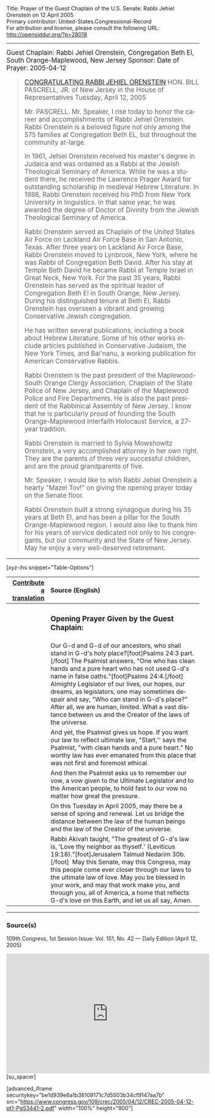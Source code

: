 <html>
<head></head>
<body>
Title: Prayer of the Guest Chaplain of the U.S. Senate: Rabbi Jehiel Orenstein on 12 April 2005<br />
Primary contributor: United-States.Congressional-Record<br />
For attribution and license, please consult the following URL: <a href="http://opensiddur.org/?p=28018">http://opensiddur.org/?p=28018</a>
<p />
<hr />

<div class="english" lang="en" style="font-size:1.2em;">
Guest Chaplain: Rabbi Jehiel Orenstein,  Congregation Beth El, South Orange-Maplewood, New Jersey
Sponsor: 
Date of Prayer: 2005-04-12

<blockquote>
<a href="https://www.congress.gov/109/crec/2005/04/12/CREC-2005-04-12-pt1-PgE619.pdf">CONGRATULATING RABBI JEHIEL ORENSTEIN</a>
HON. BILL PASCRELL, JR. of New Jersey 
in the House of Representatives
Tuesday, April 12, 2005

Mr. PASCRELL. Mr. Speaker, I rise today to honor the career and accomplishments of Rabbi Jehiel Orenstein. Rabbi Orenstein is a beloved figure not only among the 575 families at Congregation Beth EL, but throughout the community at-large.

In 1961, Jehiel Orenstein received his master's degree in Judaica and was ordained as a Rabbi at the Jewish Theological Seminary of America. While he was a student there, he received the Lawrence Prager Award for outstanding scholarship in medieval Hebrew Literature. In 1986, Rabbi Orenstein received his PhD from New York University in linguistics. In that same year, he was awarded the degree of Doctor of Divinity from the Jewish Theological Seminary of America.

Rabbi Orenstein served as Chaplain of the United States Air Force on Lackland Air Force Base in San Antonio, Texas. After three years on Lackland Air Force Base, Rabbi Orenstein moved to Lynbrook, New York, where he was Rabbi of Congregation Beth David. After his stay at Temple Beth David he became Rabbi at Temple Israel in Great Neck, New York. For the past 35 years, Rabbi Orenstein has served as the spiritual leader of Congregation Beth El in South Orange, New Jersey. During his distinguished tenure at Beth EI, Rabbi Orenstein has overseen a vibrant and growing Conservative Jewish congregation.

He has written several publications, including a book about Hebrew Literature. Some of his other works include articles published in Conservative Judaism, the New York Times, and Bai'nanu, a working publication for American Conservative Rabbis.

Rabbi Orenstein is the past president of the Maplewood-South Orange Clergy Association, Chaplain of the State Police of New Jersey, and Chaplain of the Maplewood Police and Fire Departments. He is also the past president of the Rabbinical Assembly of New Jersey. I know that he is particularly proud of founding the South Orange-Maplewood Interfaith Holocaust Service, a 27-year tradition.

Rabbi Orenstein is married to Sylvia Mowshowitz Orenstein, a very accomplished attorney in her own right. They are the parents of three very successful children, and are the proud grandparents of five.

Mr. Speaker, I would like to wish Rabbi Jehiel Orenstein a hearty "Mazel Tov!" on giving the opening prayer today on the Senate floor.

Rabbi Orenstein built a strong synagogue during his 35 years at Beth EI, and has been a pillar for the South Orange-Maplewood region. I would also like to thank him for his years of service dedicated not only to his congregants, but our community and the State of New Jersey. May he enjoy a very well-deserved retirement.
</blockquote>
</div>

<hr />

[xyz-ihs snippet="Table-Options"]<table style="margin-left: auto; margin-right: auto;" class="draggable">
<thead><tr><th id="x" style="text-align: right;"><a href="/contributing/upload/">Contribute a translation</a></th><th style="text-align: left;">Source (English)</th></tr></thead>
<tbody>
<tr><td style="vertical-align:top;">
<div class="liturgy" lang="he">

</span></div></td>
 
<td style="vertical-align:top;">
<div class="english" lang="en">
<h3>Opening Prayer Given by the Guest Chaplain:</h3>
</div></td></tr>

<tr><td style="vertical-align:top;">
<div class="liturgy" lang="he">

</span></div></td>
 
<td style="vertical-align:top;">
<div class="english" lang="en">
Our G-d and G-d of our ancestors, 
who shall stand in G-d's holy place?[foot]Psalms 24:3 part.[/foot] 
The Psalmist answers, 
"One who has clean hands 
and a pure heart 
who has not used G-d's name in false oaths."[foot]Psalms 24:4.[/foot]
Almighty Legislator of our lives, our hopes, our dreams, 
as legislators, one may sometimes despair and say, 
"Who can stand in G-d's place?"
After all, we are human, limited. 
What a vast distance between us 
and the Creator of the laws of the universe.
</div></td></tr>

<tr><td style="vertical-align:top;">
<div class="liturgy" lang="he">

</span></div></td>
 
<td style="vertical-align:top;">
<div class="english" lang="en">
And yet, 
the Psalmist gives us hope. 
If you want our law to reflect ultimate law, 
"Start,'' says the Psalmist, 
"with clean hands and a pure heart."
No worthy law 
has ever emanated 
from this place 
that was not first and foremost 
ethical.
</div></td></tr>

<tr><td style="vertical-align:top;">
<div class="liturgy" lang="he">

</span></div></td>
 
<td style="vertical-align:top;">
<div class="english" lang="en">
And then 
the Psalmist asks us to remember our vow, 
a vow given to the Ultimate Legislator 
and to the American people, 
to hold fast to our vow 
no matter how great 
the pressure.
</div></td></tr>

<tr><td style="vertical-align:top;">
<div class="liturgy" lang="he">

</span></div></td>
 
<td style="vertical-align:top;">
<div class="english" lang="en">
On this Tuesday in April 2005, 
may there be a sense of spring 
and renewal. 
Let us bridge the distance 
between the law of the human beings 
and the law of the Creator of the universe.
</div></td></tr>

<tr><td style="vertical-align:top;">
<div class="liturgy" lang="he">

</span></div></td>
 
<td style="vertical-align:top;">
<div class="english" lang="en">
Rabbi Akivah taught, 
"The greatest of G-d's law is, 
'Love thy neighbor as thyself.' (Leviticus 19:18)."[foot]Jerusalem Talmud Nedarim 30b.[/foot]&nbsp; 
May this Senate, 
may this Congress, 
may this people 
come ever closer through our laws 
to the ultimate law of love. 
May you be blessed in your work, 
and may that work make you, 
and through you, all of America, 
a home 
that reflects G-d's love 
on this Earth, 
and let us all say, 
Amen.
</div></td></tr>
</tbody></table>

<hr />

<h3>Source(s)</h3>

109th Congress, 1st Session
Issue: Vol. 151, No. 42 — Daily Edition (April 12, 2005)

<iframe width=530 height=312 src='https://www.c-span.org/video/standalone/?c4507348/user-clip-rabbi-jehiel-orenstein-congregation-beth-el-south-orange-nj' allowfullscreen='allowfullscreen' frameborder=0></iframe>[su_spacer]

[advanced_iframe securitykey="be1d939e6a1b36109171c7d5503b34cf9147aa7b" src="https://www.congress.gov/109/crec/2005/04/12/CREC-2005-04-12-pt1-PgS3441-2.pdf" width="100%" height="900"]
</body>
</html>